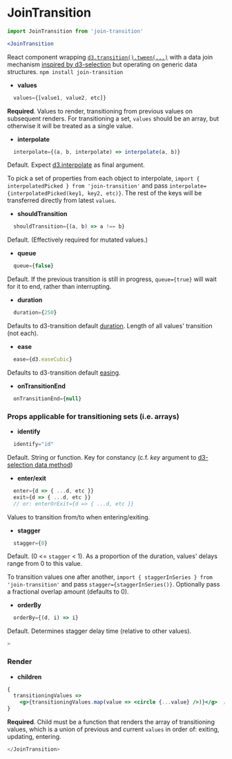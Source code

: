 # JoinTransition

```jsx
import JoinTransition from 'join-transition'

<JoinTransition
```
React component wrapping [`d3.transition().tween(...)`](https://github.com/d3/d3-transition#transition_tween) with a data join mechanism [inspired by d3-selection](https://github.com/d3/d3-selection#joining-data) but operating on generic data structures. `npm install join-transition`

* **values**
```jsx
  values={[value1, value2, etc]}
```
**Required**. Values to render, transitioning from previous values on subsequent renders. For transitioning a set, `values` should be an array, but otherwise it will be treated as a single value.

* **interpolate**
```jsx
  interpolate={(a, b, interpolate) => interpolate(a, b)}
```
Default. Expect [d3.interpolate](https://github.com/d3/d3-interpolate#interpolate) as final argument.

To pick a set of properties from each object to interpolate, `import { interpolatedPicked } from 'join-transition'` and pass `interpolate={interpolatedPicked(key1, key2, etc)}`. The rest of the keys will be transferred directly from latest `values`.

* **shouldTransition**
```jsx
  shouldTransition={(a, b) => a !== b}
```
Default. (Effectively required for mutated values.)

* **queue**
```jsx
  queue={false}
```
Default. If the previous transition is still in progress, `queue={true}` will wait for it to end, rather than interrupting.

* **duration**
```jsx
  duration={250}
```
Defaults to d3-transition default [duration](https://github.com/d3/d3-transition#transition_duration). Length of all values' transition (not each).

* **ease**
```jsx
  ease={d3.easeCubic}
```
Defaults to d3-transition default [easing](https://github.com/d3/d3-transition#transition_ease).

* **onTransitionEnd**
```jsx
  onTransitionEnd={null}
```


### Props applicable for transitioning sets (i.e. arrays)

* **identify**
```jsx
  identify="id"
```
Default. String or function. Key for constancy (c.f. *key* argument to [d3-selection data method](https://github.com/d3/d3-selection#selection_data))

* **enter/exit**
```jsx
  enter={d => { ...d, etc }}
  exit={d => { ...d, etc }}
  // or: enterOrExit={d => { ...d, etc }}
```
Values to transition from/to when entering/exiting.

* **stagger**
```jsx
  stagger={0}
```
Default. (0 <= `stagger` < 1). As a proportion of the duration, values' delays range from 0 to this value.

To transition values one after another, `import { staggerInSeries } from 'join-transition'` and pass `stagger={staggerInSeries()}`. Optionally pass a fractional overlap amount (defaults to 0).

* **orderBy**
```jsx
  orderBy={(d, i) => i}
```
Default. Determines stagger delay time (relative to other values).

```jsx
>
```

### Render

* **children**
```jsx
{
  transitioningValues =>
    <g>{transitioningValues.map(value => <circle {...value} />)}</g>  // ... for example
}
```
**Required**. Child must be a function that renders the array of transitioning values, which is a union of previous and current `values` in order of: exiting, updating, entering.

```jsx
</JoinTransition>
```
